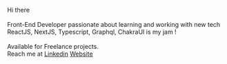 Hi there
<br/>
<br/>
Front-End Developer passionate about learning and working with new tech 
<br/>
ReactJS, NextJS, Typescript, Graphql, ChakraUI is my jam !
<br/>
<br/>
Available for Freelance projects.
<br/>
Reach me at
[Linkedin](https://www.linkedin.com/in/rokassimkus/)
[Website](https://www.rokassimkus.com)
